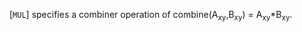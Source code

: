 [`MUL`] specifies a combiner
operation of combine(A<sub>xy</sub>,B<sub>xy</sub>) = A<sub>xy</sub>*B<sub>xy</sub>.